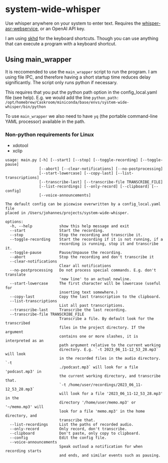 # system-wide-whisper
Use whisper anywhere on your system to enter text. Requires the [whisper-asr-webservice](https://github.com/ahmetoner/whisper-asr-webservice), or an OpenAI API key.

I am using [skhd](https://github.com/koekeishiya/skhd) for the keyboard shortcuts. Though you can use anything that can execute a program with a keyboard shortcut.

## Using main_wrapper
It is reccomended to use the `main_wrapper` script to run the program. I am using file IPC, and therefore having a short startup time reduces delay significantly. The script only runs python if necessary.

This requires that you put the python path option in the config_local.yaml file (see help). E.g. we would add the line
`python_path: /opt/homebrew/Caskroom/miniconda/base/envs/system-wide-whisper/bin/python`

To use `main_wrapper` we also need to have `yq` (the portable command-line YAML processor) available in the path.

### Non-python requirements for Linux
- xdotool
- xclip

```
usage: main.py [-h] [--start] [--stop] [--toggle-recording] [--toggle-pause]
               [--abort] [--clear-notifications] [--no-postprocessing]
               [--start-lowercase] [--copy-last] [--list-transcriptions]
               [--transcribe-last] [--transcribe-file TRANSCRIBE_FILE]
               [--list-recordings] [--only-record] [--clipboard] [--config]
               [--voice-announcements]

The default config can be picewise overwritten by a config_local.yaml file
placed in /Users/johannes/projects/system-wide-whisper.

options:
  -h, --help            show this help message and exit
  --start               Start the recording.
  --stop                Stop the recording and transcribe it.
  --toggle-recording    Start the recording if it is not running, if a
                        recording is running, stop it and transcribe it.
  --toggle-pause        Pause/Unpause the recording.
  --abort               Stop the recording and don't transcribe it
  --clear-notifications
                        Clear all notifications
  --no-postprocessing   Do not process special commands. E.g. don't translate
                        'new line' to an actual newline.
  --start-lowercase     The first character will be lowercase (useful for
                        inserting text somewhere.)
  --copy-last           Copy the last transcription to the clipboard.
  --list-transcriptions
                        List all past transcriptions.
  --transcribe-last     Transcribe the last recording.
  --transcribe-file TRANSCRIBE_FILE
                        Transcribe a file. By default look for the transcribed
                        files in the project directory. If the argument
                        contains one or more slashes, it is interpreted as an
                        path argument relative to the current working
                        directory. E.g. `-t 2023_06_11-12_53_28.mp3` will look
                        in the recorded files in the audio directory. `-t
                        ./podcast.mp3` will look for a file 'podcast.mp3' in
                        the current working directory, and transcribe that.
                        `-t /home/user/recordings/2023_06_11-12_53_28.mp3`
                        will look for a file '2023_06_11-12_53_28.mp3' in the
                        directory '/home/user/memo.mp3' or '~/memo.mp3' will
                        look for a file 'memo.mp3' in the home directory, and
                        transcribe that.
  --list-recordings     List the paths of recorded audio.
  --only-record         Only record, don't transcribe.
  --clipboard           Don't paste, only copy to clipboard.
  --config              Edit the config file.
  --voice-announcements
                        Speak outloud a notification for when recording starts
                        and ends, and similar events such as pausing.
```